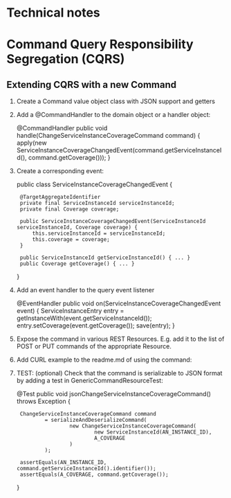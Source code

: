Technical notes
===============

# Command Query Responsibility Segregation (CQRS)

## Extending CQRS with a new Command

1. Create a Command value object class with JSON support and getters
2. Add a @CommandHandler to the domain object or a handler object:

    @CommandHandler
    public void handle(ChangeServiceInstanceCoverageCommand command) {
        apply(new ServiceInstanceCoverageChangedEvent(command.getServiceInstanceId(), command.getCoverage()));
    }

3. Create a corresponding event:

    public class ServiceInstanceCoverageChangedEvent {

        @TargetAggregateIdentifier
        private final ServiceInstanceId serviceInstanceId;
        private final Coverage coverage;

        public ServiceInstanceCoverageChangedEvent(ServiceInstanceId serviceInstanceId, Coverage coverage) {
            this.serviceInstanceId = serviceInstanceId;
            this.coverage = coverage;
        }

        public ServiceInstanceId getServiceInstanceId() { ... }
        public Coverage getCoverage() { ... }

    }

4. Add an event handler to the query event listener

    @EventHandler
    public void on(ServiceInstanceCoverageChangedEvent event) {
        ServiceInstanceEntry entry = getInstanceWith(event.getServiceInstanceId());
        entry.setCoverage(event.getCoverage());
        save(entry);
    }

5. Expose the command in various REST Resources. E.g. add it to the list of POST or PUT commands of the appropriate Resource.

6. Add CURL example to the readme.md of using the command:

    

7. TEST: (optional) Check that the command is serializable to JSON format by adding a test in GenericCommandResourceTest:

    @Test
    public void jsonChangeServiceInstanceCoverageCommand() throws Exception {

        ChangeServiceInstanceCoverageCommand command
                = serializeAndDeserializeCommand(
                        new ChangeServiceInstanceCoverageCommand(
                                new ServiceInstanceId(AN_INSTANCE_ID),
                                A_COVERAGE
                        )
                );

        assertEquals(AN_INSTANCE_ID, command.getServiceInstanceId().identifier());
        assertEquals(A_COVERAGE, command.getCoverage());
    }

 
